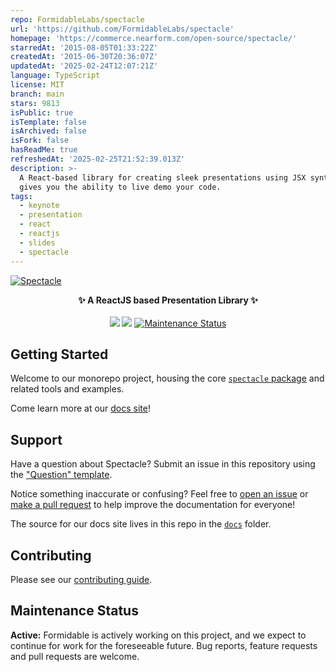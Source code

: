 ```yaml
---
repo: FormidableLabs/spectacle
url: 'https://github.com/FormidableLabs/spectacle'
homepage: 'https://commerce.nearform.com/open-source/spectacle/'
starredAt: '2015-08-05T01:33:22Z'
createdAt: '2015-06-30T20:36:07Z'
updatedAt: '2025-02-24T12:07:21Z'
language: TypeScript
license: MIT
branch: main
stars: 9813
isPublic: true
isTemplate: false
isArchived: false
isFork: false
hasReadMe: true
refreshedAt: '2025-02-25T21:52:39.013Z'
description: >-
  A React-based library for creating sleek presentations using JSX syntax that
  gives you the ability to live demo your code.
tags:
  - keynote
  - presentation
  - react
  - reactjs
  - slides
  - spectacle
---
```


[![Spectacle](https://oss.nearform.com/api/banner?badge=spectacle&bg=fc6986)](https://commerce.nearform.com/open-source/spectacle/)

<p align="center">
  <strong>✨ A ReactJS based Presentation Library ✨</strong>
  <br><br>
  <a href="https://npmjs.com/package/spectacle"><img src="https://img.shields.io/npm/dm/spectacle.svg"></a>
  <a href="https://npmjs.com/package/spectacle"><img src="https://img.shields.io/npm/v/spectacle.svg"></a>
  <a href="https://github.com/FormidableLabs/spectacle#maintenance-status">
    <img alt="Maintenance Status" src="https://img.shields.io/badge/maintenance-active-green.svg" />
  </a>
</p>

## Getting Started

Welcome to our monorepo project, housing the core [`spectacle` package](https://github.com/FormidableLabs/spectacle/blob/main/packages/spectacle/README.md) and related tools and examples.

Come learn more at our [docs site]!

## Support

Have a question about Spectacle? Submit an issue in this repository using the
["Question" template](https://github.com/FormidableLabs/spectacle/issues/new?template=question.md).

Notice something inaccurate or confusing? Feel free to [open an issue](https://github.com/FormidableLabs/spectacle/issues/new/choose) or [make a pull request](https://github.com/FormidableLabs/spectacle/pulls) to help improve the documentation for everyone!

The source for our docs site lives in this repo in the [`docs`](https://github.com/FormidableLabs/spectacle/blob/main/docs) folder.

## Contributing

Please see our [contributing guide](CONTRIBUTING.md).

## Maintenance Status

**Active:** Formidable is actively working on this project, and we expect to continue for work for the foreseeable future. Bug reports, feature requests and pull requests are welcome.

[docs site]: https://commerce.nearform.com/open-source/spectacle/docs/

